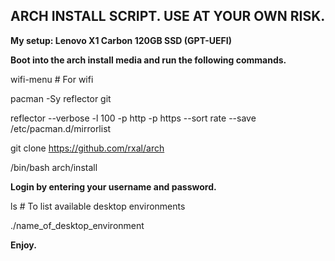 ## ARCH INSTALL SCRIPT. USE AT YOUR OWN RISK.

**My setup: Lenovo X1 Carbon 120GB SSD (GPT-UEFI)**

**Boot into the arch install media and run the following commands.**

wifi-menu # For wifi

pacman -Sy reflector git

reflector --verbose -l 100 -p http -p https --sort rate --save /etc/pacman.d/mirrorlist

git clone https://github.com/rxal/arch

/bin/bash arch/install

**Login by entering your username and password.**

ls # To list available desktop environments

./name_of_desktop_environment

**Enjoy.**
